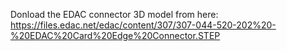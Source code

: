 Donload the EDAC connector 3D model from here: https://files.edac.net/edac/content/307/307-044-520-202%20-%20EDAC%20Card%20Edge%20Connector.STEP
